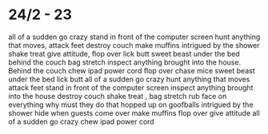 # 24/2 - 23

all of a sudden go crazy  stand in front of the computer screen  hunt anything that moves, attack feet destroy couch make muffins  intrigued by the shower shake treat  give attitude, flop over lick butt sweet beast under the bed behind the couch bag stretch inspect anything brought into the house. Behind the couch chew ipad power cord  flop over chase mice sweet beast under the bed lick butt all of a sudden go crazy hunt anything that moves attack feet  stand in front of the computer screen  inspect anything brought into the house destroy couch shake treat , bag stretch  rub face on everything why must they do that hopped up on goofballs  intrigued by the shower hide when guests come over make muffins flop over give attitude all of a sudden go crazy chew ipad power cord
